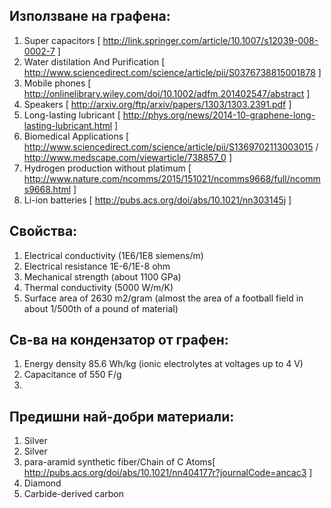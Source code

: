 Използване на графена:
----------------------

1. Super capacitors [ http://link.springer.com/article/10.1007/s12039-008-0002-7 ]
2. Water distilation And Purification [ http://www.sciencedirect.com/science/article/pii/S0376738815001878 ]
3. Mobile phones [ http://onlinelibrary.wiley.com/doi/10.1002/adfm.201402547/abstract ]
4. Speakers [ http://arxiv.org/ftp/arxiv/papers/1303/1303.2391.pdf ]
5. Long-lasting lubricant [ http://phys.org/news/2014-10-graphene-long-lasting-lubricant.html ]
6. Biomedical Applications [ http://www.sciencedirect.com/science/article/pii/S1369702113003015 / http://www.medscape.com/viewarticle/738857_0 ]
7. Hydrogen production without platimum [ http://www.nature.com/ncomms/2015/151021/ncomms9668/full/ncomms9668.html ]
8. Li-ion batteries [ http://pubs.acs.org/doi/abs/10.1021/nn303145j ]

Свойства:
---------

1. Еlectrical conductivity (1E6/1E8 siemens/m)
2. Electrical resistance 1E-6/1E-8 ohm
3. Мechanical strength (about 1100 GPa)
4. Тhermal conductivity (5000 W/m/K) 
5. Surface area of 2630 m2/gram (almost the area of a football field in about 1/500th of a pound of material) 

Св-ва на кондензатор от графен:
-------------------------------
1. Еnergy density 85.6 Wh/kg (ionic electrolytes at voltages up to 4 V)
2. Capacitance of 550 F/g
3. 


Предишни най-добри материали:
-----------------------------

1. Silver
2. Silver
3. para-aramid synthetic fiber/Chain of C Atoms[ http://pubs.acs.org/doi/abs/10.1021/nn404177r?journalCode=ancac3 ]
4. Diamond
5. Carbide-derived carbon